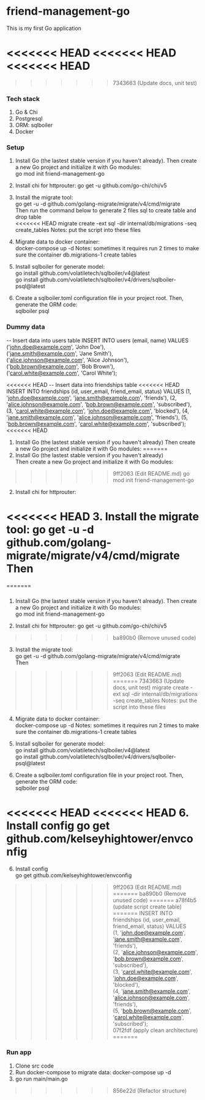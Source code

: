 # friend-management-go
This is my first Go application

<<<<<<< HEAD
<<<<<<< HEAD
<<<<<<< HEAD
=======
>>>>>>> 7343663 (Update docs, unit test)
### Tech stack
1. Go & Chi
2. Postgresql
3. ORM: sqlboiler
4. Docker

### Setup
1. Install Go (the lastest stable version if you haven't already). Then create a new Go project and initialize it with Go modules: <br />
go mod init friend-management-go

2. Install chi for httprouter: go get -u github.com/go-chi/chi/v5

3. Install the migrate tool: <br />
go get -u -d github.com/golang-migrate/migrate/v4/cmd/migrate <br />
Then run the command below to generate 2 files sql to create table and drop table <br />
<<<<<<< HEAD
migrate create -ext sql -dir internal/db/migrations -seq create_tables
Notes: put the script into these files

4. Migrate data to docker container: <br />
docker-compose up -d
Notes: sometimes it requires run 2 times to make sure the container db.migrations-1 create tables

5. Install sqlboiler for generate model: <br />
go install github.com/volatiletech/sqlboiler/v4@latest <br />
go install github.com/volatiletech/sqlboiler/v4/drivers/sqlboiler-psql@latest <br />

6. Create a sqlboiler.toml configuration file in your project root. Then, generate the ORM code: <br />
sqlboiler psql

### Dummy data
-- Insert data into users table
INSERT INTO users (email, name) VALUES <br />
('john.doe@example.com', 'John Doe'), <br />
('jane.smith@example.com', 'Jane Smith'), <br />
('alice.johnson@example.com', 'Alice Johnson'), <br />
('bob.brown@example.com', 'Bob Brown'), <br />
('carol.white@example.com', 'Carol White'); <br />

<<<<<<< HEAD
-- Insert data into friendships table
<<<<<<< HEAD
INSERT INTO friendships (id, user_email, friend_email, status) VALUES
(1, 'john.doe@example.com', 'jane.smith@example.com', 'friends'),
(2, 'alice.johnson@example.com', 'bob.brown@example.com', 'subscribed'),
(3, 'carol.white@example.com', 'john.doe@example.com', 'blocked'),
(4, 'jane.smith@example.com', 'alice.johnson@example.com', 'friends'),
(5, 'bob.brown@example.com', 'carol.white@example.com', 'subscribed');
<<<<<<< HEAD

1. Install Go (the lastest stable version if you haven't already)
Then create a new Go project and initialize it with Go modules:
=======
1. Install Go (the lastest stable version if you haven't already) <br />
Then create a new Go project and initialize it with Go modules: <br />
>>>>>>> 9ff2063 (Edit README.md)
go mod init friend-management-go

2. Install chi for httprouter:

<<<<<<< HEAD
3. Install the migrate tool:
go get -u -d github.com/golang-migrate/migrate/v4/cmd/migrate
Then 
=======
=======
### 
1. Install Go (the lastest stable version if you haven't already). Then create a new Go project and initialize it with Go modules: <br />
go mod init friend-management-go

2. Install chi for httprouter: go get -u github.com/go-chi/chi/v5
>>>>>>> ba890b0 (Remove unused code)

3. Install the migrate tool: <br />
go get -u -d github.com/golang-migrate/migrate/v4/cmd/migrate <br />
Then <br />
>>>>>>> 9ff2063 (Edit README.md)
=======
>>>>>>> 7343663 (Update docs, unit test)
migrate create -ext sql -dir internal/db/migrations -seq create_tables
Notes: put the script into these files

4. Migrate data to docker container: <br />
docker-compose up -d
Notes: sometimes it requires run 2 times to make sure the container db.migrations-1 create tables

5. Install sqlboiler for generate model: <br />
go install github.com/volatiletech/sqlboiler/v4@latest <br />
go install github.com/volatiletech/sqlboiler/v4/drivers/sqlboiler-psql@latest <br />

6. Create a sqlboiler.toml configuration file in your project root. Then, generate the ORM code: <br />
sqlboiler psql

<<<<<<< HEAD
<<<<<<< HEAD
6. Install config
go get github.com/kelseyhightower/envconfig
=======
6. Install config <br />
go get github.com/kelseyhightower/envconfig
>>>>>>> 9ff2063 (Edit README.md)
=======
>>>>>>> ba890b0 (Remove unused code)
=======
>>>>>>> a78f4b5 (update script create table)
=======
INSERT INTO friendships (id, user_email, friend_email, status) VALUES <br />
(1, 'john.doe@example.com', 'jane.smith@example.com', 'friends'), <br />
(2, 'alice.johnson@example.com', 'bob.brown@example.com', 'subscribed'), <br />
(3, 'carol.white@example.com', 'john.doe@example.com', 'blocked'), <br />
(4, 'jane.smith@example.com', 'alice.johnson@example.com', 'friends'), <br />
(5, 'bob.brown@example.com', 'carol.white@example.com', 'subscribed'); <br />
>>>>>>> 07f2fdf (apply clean architecture)
=======
### Run app
1. Clone src code <br />
2. Run docker-compose to migrate data: docker-compose up -d <br />
3. go run main/main.go
>>>>>>> 856e22d (Refactor structure)
